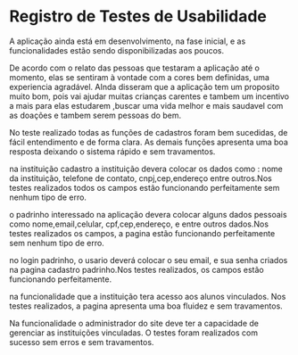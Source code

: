 # Registro de Testes de Usabilidade

A aplicação ainda está em desenvolvimento, na fase inicial, e as funcionalidades estão sendo disponibilizadas aos poucos.

De acordo com o relato das pessoas que testaram a aplicação até o momento, elas se sentiram à vontade com a cores bem definidas, uma experiencia agradável. AInda disseram que a aplicação tem um proposito muito bom, pois vai ajudar muitas crianças carentes e tambem um incentivo a mais para elas estudarem ,buscar uma vida melhor e mais saudavel com as doações e tambem serem pessoas do bem.

 
 No teste realizado todas as funções de cadastros foram bem sucedidas, de fácil entendimento e de forma clara. As demais funções apresenta uma boa resposta deixando o sistema rápido e sem travamentos.
 
na instituição cadastro a instituição devera colocar os dados como : nome da instituição, telefone de contato, cnpj,cep,endereço entre outros.Nos testes realizados todos os campos estão funcionando perfeitamente sem nenhum tipo de erro.

o padrinho interessado na aplicação devera colocar alguns dados pessoais como nome,email,celular, cpf,cep,endereço, e entre outros dados.Nos testes realizados os campos, a pagina estão funcionando perfeitamente sem nenhum tipo de erro.

no login padrinho, o usario deverá colocar o seu email, e sua senha criados na pagina cadastro padrinho.Nos testes realizados, os campos estão funcionando perfeitamente.

na funcionalidade que a instituição tera acesso aos alunos vinculados. Nos testes realizados, a pagina apresenta uma boa fluidez e sem travamentos.

Na funcionalidade o administrador do site deve ter a capacidade de gerenciar as instituições vinculadas. O testes foram realizados com sucesso sem erros e sem travamentos.


